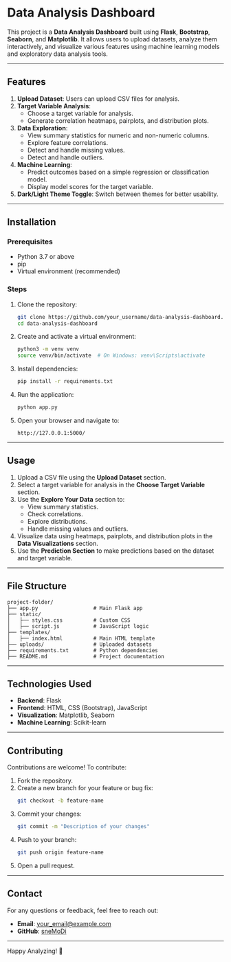 # Data Analysis Dashboard

This project is a **Data Analysis Dashboard** built using **Flask**, **Bootstrap**, **Seaborn**, and **Matplotlib**. It allows users to upload datasets, analyze them interactively, and visualize various features using machine learning models and exploratory data analysis tools.

---

## Features

1. **Upload Dataset**: Users can upload CSV files for analysis.
2. **Target Variable Analysis**:
   - Choose a target variable for analysis.
   - Generate correlation heatmaps, pairplots, and distribution plots.
3. **Data Exploration**:
   - View summary statistics for numeric and non-numeric columns.
   - Explore feature correlations.
   - Detect and handle missing values.
   - Detect and handle outliers.
4. **Machine Learning**:
   - Predict outcomes based on a simple regression or classification model.
   - Display model scores for the target variable.
5. **Dark/Light Theme Toggle**: Switch between themes for better usability.

---

## Installation

### Prerequisites

- Python 3.7 or above
- pip
- Virtual environment (recommended)

### Steps

1. Clone the repository:
   ```bash
   git clone https://github.com/your_username/data-analysis-dashboard.git
   cd data-analysis-dashboard
   ```

2. Create and activate a virtual environment:
   ```bash
   python3 -m venv venv
   source venv/bin/activate  # On Windows: venv\Scripts\activate
   ```

3. Install dependencies:
   ```bash
   pip install -r requirements.txt
   ```

4. Run the application:
   ```bash
   python app.py
   ```

5. Open your browser and navigate to:
   ```
   http://127.0.0.1:5000/
   ```

---

## Usage

1. Upload a CSV file using the **Upload Dataset** section.
2. Select a target variable for analysis in the **Choose Target Variable** section.
3. Use the **Explore Your Data** section to:
   - View summary statistics.
   - Check correlations.
   - Explore distributions.
   - Handle missing values and outliers.
4. Visualize data using heatmaps, pairplots, and distribution plots in the **Data Visualizations** section.
5. Use the **Prediction Section** to make predictions based on the dataset and target variable.

---

## File Structure

```
project-folder/
├── app.py                  # Main Flask app
├── static/
│   ├── styles.css          # Custom CSS
│   ├── script.js           # JavaScript logic
├── templates/
│   ├── index.html          # Main HTML template
├── uploads/                # Uploaded datasets
├── requirements.txt        # Python dependencies
├── README.md               # Project documentation
```

---

## Technologies Used

- **Backend**: Flask
- **Frontend**: HTML, CSS (Bootstrap), JavaScript
- **Visualization**: Matplotlib, Seaborn
- **Machine Learning**: Scikit-learn

---

## Contributing

Contributions are welcome! To contribute:

1. Fork the repository.
2. Create a new branch for your feature or bug fix:
   ```bash
   git checkout -b feature-name
   ```
3. Commit your changes:
   ```bash
   git commit -m "Description of your changes"
   ```
4. Push to your branch:
   ```bash
   git push origin feature-name
   ```
5. Open a pull request.

---

## Contact

For any questions or feedback, feel free to reach out:
- **Email**: your_email@example.com
- **GitHub**: [sneMoDi](https://github.com/sneMoDi)

---

Happy Analyzing! 🎉
